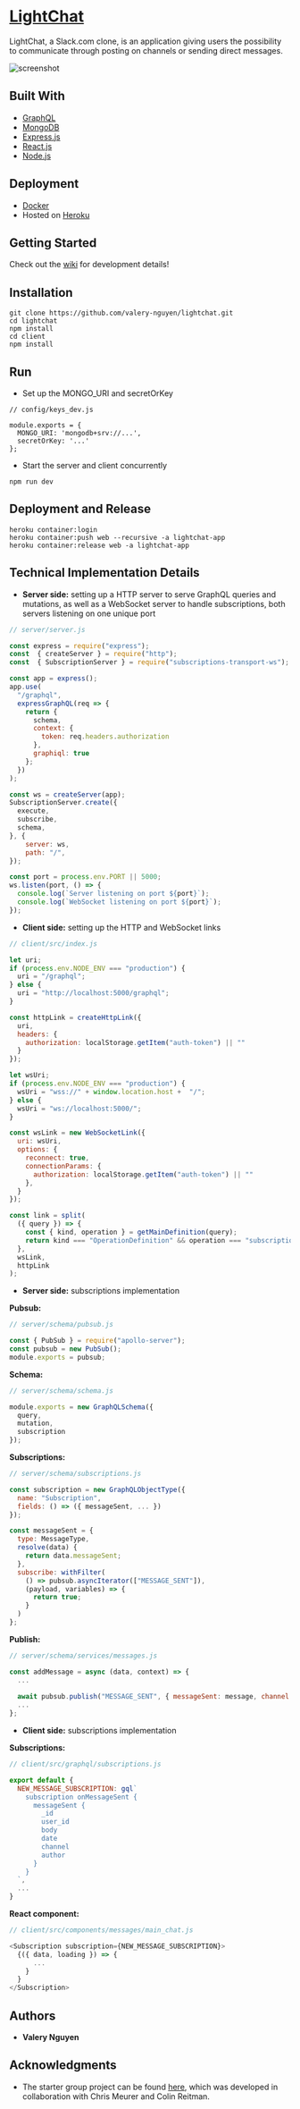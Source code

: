 # [LightChat]

LightChat, a Slack.com clone, is an application giving users the possibility to communicate through posting on channels or sending direct messages.

![screenshot](https://user-images.githubusercontent.com/13773733/58672477-16b4a480-8315-11e9-8779-eb32b379005a.png)

## Built With

* [GraphQL](https://graphql.org)
* [MongoDB](https://www.mongodb.com/)
* [Express.js](https://expressjs.com/)
* [React.js](https://reactjs.org)
* [Node.js](https://nodejs.org/)

## Deployment

* [Docker](https://www.docker.com/)
* Hosted on [Heroku](https://www.heroku.com/)

## Getting Started

Check out the [wiki] for development details!

## Installation

```
git clone https://github.com/valery-nguyen/lightchat.git
cd lightchat
npm install
cd client
npm install
```

## Run

* Set up the MONGO_URI and secretOrKey

```
// config/keys_dev.js

module.exports = {
  MONGO_URI: 'mongodb+srv://...',
  secretOrKey: '...'
};
```

* Start the server and client concurrently

```
npm run dev
```

## Deployment and Release

```
heroku container:login
heroku container:push web --recursive -a lightchat-app
heroku container:release web -a lightchat-app
```

## Technical Implementation Details

* **Server side:** setting up a HTTP server to serve GraphQL queries and mutations, as well as a WebSocket server to handle subscriptions, both servers listening on one unique port

```js
// server/server.js

const express = require("express");
const  { createServer } = require("http");
const  { SubscriptionServer } = require("subscriptions-transport-ws");

const app = express();
app.use(
  "/graphql",
  expressGraphQL(req => {
    return {
      schema,
      context: {
        token: req.headers.authorization
      },
      graphiql: true
    };
  })
);

const ws = createServer(app);
SubscriptionServer.create({
  execute,
  subscribe,
  schema,
}, {
    server: ws,
    path: "/",
});

const port = process.env.PORT || 5000;
ws.listen(port, () => {
  console.log(`Server listening on port ${port}`);
  console.log(`WebSocket listening on port ${port}`);
});
```

* **Client side:** setting up the HTTP and WebSocket links

```js
// client/src/index.js

let uri;
if (process.env.NODE_ENV === "production") {
  uri = "/graphql";
} else {
  uri = "http://localhost:5000/graphql";
}

const httpLink = createHttpLink({
  uri,
  headers: {
    authorization: localStorage.getItem("auth-token") || ""
  }
});

let wsUri;
if (process.env.NODE_ENV === "production") {
  wsUri = "wss://" + window.location.host +  "/";
} else {
  wsUri = "ws://localhost:5000/";
}

const wsLink = new WebSocketLink({
  uri: wsUri,
  options: {
    reconnect: true,
    connectionParams: {
      authorization: localStorage.getItem("auth-token") || ""
    },
  }
});

const link = split(
  ({ query }) => {
    const { kind, operation } = getMainDefinition(query);
    return kind === "OperationDefinition" && operation === "subscription";
  },
  wsLink,
  httpLink
);
```

* **Server side:** subscriptions implementation

**Pubsub:**

```js
// server/schema/pubsub.js

const { PubSub } = require("apollo-server");
const pubsub = new PubSub();
module.exports = pubsub;
```

**Schema:**

```js
// server/schema/schema.js

module.exports = new GraphQLSchema({
  query,
  mutation,
  subscription
});
```

**Subscriptions:**

```js
// server/schema/subscriptions.js

const subscription = new GraphQLObjectType({
  name: "Subscription",
  fields: () => ({ messageSent, ... })
});

const messageSent = {
  type: MessageType,
  resolve(data) {
    return data.messageSent;
  },
  subscribe: withFilter(
    () => pubsub.asyncIterator(["MESSAGE_SENT"]),
    (payload, variables) => {
      return true;
    }
  )
};
```

**Publish:**

```js
// server/schema/services/messages.js

const addMessage = async (data, context) => {
  ...
  
  await pubsub.publish("MESSAGE_SENT", { messageSent: message, channel: channel});
  ...
};
```

* **Client side:** subscriptions implementation

**Subscriptions:**

```js
// client/src/graphql/subscriptions.js

export default {
  NEW_MESSAGE_SUBSCRIPTION: gql`
    subscription onMessageSent {
      messageSent {
        _id
        user_id
        body
        date
        channel
        author
      }
    }
  `,
  ...
}
```

**React component:**

```js
// client/src/components/messages/main_chat.js

<Subscription subscription={NEW_MESSAGE_SUBSCRIPTION}>
  {({ data, loading }) => {
      ...
    }
  }
</Subscription>
```

## Authors

* **Valery Nguyen**

## Acknowledgments

* The starter group project can be found [here](https://github.com/valery-nguyen/ezeechat), which was developed in collaboration with Chris Meurer and Colin Reitman.

[//]: # (reference links are listed below)
[LightChat]: <https://lightchat-app.herokuapp.com/>
[wiki]: <https://github.com/valery-nguyen/lightchat/wiki/>
